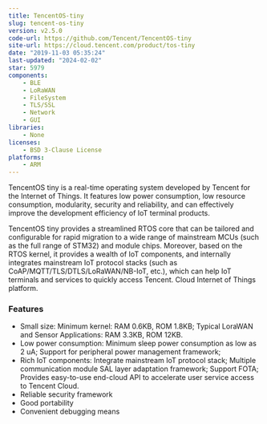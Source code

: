 ```yaml
---
title: TencentOS-tiny
slug: tencent-os-tiny
version: v2.5.0
code-url: https://github.com/Tencent/TencentOS-tiny
site-url: https://cloud.tencent.com/product/tos-tiny
date: "2019-11-03 05:35:24"
last-updated: "2024-02-02"
star: 5979
components:
    - BLE
    - LoRaWAN
    - FileSystem
    - TLS/SSL
    - Network
    - GUI
libraries:
    - None
licenses:
    - BSD 3-Clause License
platforms:
    - ARM
---
```

TencentOS tiny is a real-time operating system developed by Tencent for the Internet of Things. It features low power consumption, low resource consumption, modularity, security and reliability, and can effectively improve the development efficiency of IoT terminal products. 

<!--more-->

TencentOS tiny provides a streamlined RTOS core that can be tailored and configurable for rapid migration to a wide range of mainstream MCUs (such as the full range of STM32) and module chips. Moreover, based on the RTOS kernel, it provides a wealth of IoT components, and internally integrates mainstream IoT protocol stacks (such as CoAP/MQTT/TLS/DTLS/LoRaWAN/NB-IoT, etc.), which can help IoT terminals and services to quickly access Tencent. Cloud Internet of Things platform.


### Features

- Small size: Minimum kernel: RAM 0.6KB, ROM 1.8KB; Typical LoraWAN and Sensor Applications: RAM 3.3KB, ROM 12KB.
- Low power consumption: Minimum sleep power consumption as low as 2 uA; Support for peripheral power management framework;
- Rich IoT components: Integrate mainstream IoT protocol stack; Multiple communication module SAL layer adaptation framework; Support FOTA; Provides easy-to-use end-cloud API to accelerate user service access to Tencent Cloud.
- Reliable security framework
- Good portability
- Convenient debugging means

<!--github-projects-->